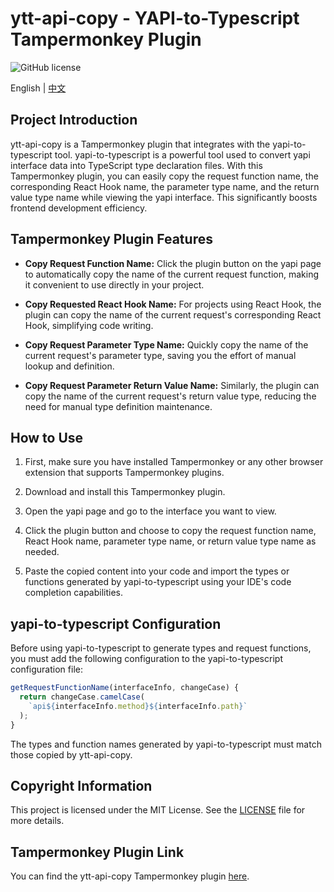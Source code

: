 # ytt-api-copy - YAPI-to-Typescript Tampermonkey Plugin

![GitHub license](https://img.shields.io/badge/license-MIT-blue.svg)

English | [中文](README.md)

## Project Introduction

ytt-api-copy is a Tampermonkey plugin that integrates with the yapi-to-typescript tool. yapi-to-typescript is a powerful tool used to convert yapi interface data into TypeScript type declaration files. With this Tampermonkey plugin, you can easily copy the request function name, the corresponding React Hook name, the parameter type name, and the return value type name while viewing the yapi interface. This significantly boosts frontend development efficiency.

## Tampermonkey Plugin Features

- **Copy Request Function Name:** Click the plugin button on the yapi page to automatically copy the name of the current request function, making it convenient to use directly in your project.

- **Copy Requested React Hook Name:** For projects using React Hook, the plugin can copy the name of the current request's corresponding React Hook, simplifying code writing.

- **Copy Request Parameter Type Name:** Quickly copy the name of the current request's parameter type, saving you the effort of manual lookup and definition.

- **Copy Request Parameter Return Value Name:** Similarly, the plugin can copy the name of the current request's return value type, reducing the need for manual type definition maintenance.

## How to Use

1. First, make sure you have installed Tampermonkey or any other browser extension that supports Tampermonkey plugins.

2. Download and install this Tampermonkey plugin.

3. Open the yapi page and go to the interface you want to view.

4. Click the plugin button and choose to copy the request function name, React Hook name, parameter type name, or return value type name as needed.

5. Paste the copied content into your code and import the types or functions generated by yapi-to-typescript using your IDE's code completion capabilities.

## yapi-to-typescript Configuration

Before using yapi-to-typescript to generate types and request functions, you must add the following configuration to the yapi-to-typescript configuration file:

```javascript
getRequestFunctionName(interfaceInfo, changeCase) {
  return changeCase.camelCase(
    `api${interfaceInfo.method}${interfaceInfo.path}`
  );
}
```

The types and function names generated by yapi-to-typescript must match those copied by ytt-api-copy.

## Copyright Information

This project is licensed under the MIT License. See the [LICENSE](LICENSE) file for more details.

## Tampermonkey Plugin Link

You can find the ytt-api-copy Tampermonkey plugin [here](https://greasyfork.org/zh-CN/scripts/465481-ytt-api-copy).

